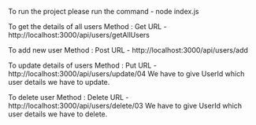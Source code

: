 To run the project please run the command -  node index.js 

To get the  details of all users 
Method : Get
URL - http://localhost:3000/api/users/getAllUsers

To add new user 
Method : Post
URL - http://localhost:3000/api/users/add

To update details of users
Method : Put
URL - http://localhost:3000/api/users/update/04  We have to give UserId which user details we have to update.

To delete user
Method : Delete
URL - http://localhost:3000/api/users/delete/03  We have to give UserId which user details we have to delete.
